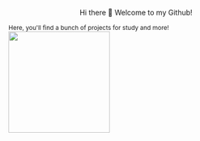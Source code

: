 <p align="center">
  Hi there 👋 Welcome to my Github!
</p>


  <span style="vertical-align: top; font-size: 12px; margin-right: 20px;">Here, you'll find a bunch of projects for study and more!</span>
  <img src="https://i.pinimg.com/736x/45/29/0d/45290ddb061a266e0767bc290218b62d.jpg" width="200" style="display:inline-block;">
</p>



